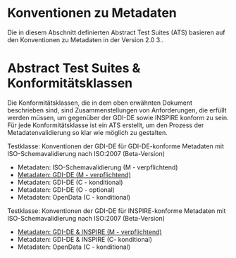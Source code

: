 # Konventionen zu Metadaten

Die in diesem Abschnitt definierten Abstract Test Suites (ATS) basieren auf den Konventionen zu Metadaten in der Version 2.0 3..

# Abstract Test Suites & Konformitätsklassen

Die Konformitätsklassen, die in dem oben erwähnten Dokument beschrieben sind, sind Zusammenstellungen von Anforderungen, die erfüllt werden müssen, um gegenüber der GDI-DE sowie INSPIRE konform zu sein. Für jede Konformitätsklasse ist ein ATS erstellt, um den Prozess der Metadatenvalidierung so klar wie möglich zu gestalten.

Testklasse: Konventionen der GDI-DE für GDI-DE-konforme Metadaten mit ISO-Schemavalidierung nach ISO:2007 (Beta-Version)
* Metadaten: ISO-Schemavalidierung (M - verpflichtend)
* [Metadaten: GDI-DE (M - verpflichtend)](https://github.com/alitka/gdi-de-metadaten-ats/tree/2.0.3/gdide-verpflichtend)
* Metadaten: GDI-DE (C - konditional)
* Metadaten: GDI-DE (O - optional)
* Metadaten: OpenData (C - konditional)

Testklasse: Konventionen der GDI-DE für INSPIRE-konforme Metadaten mit ISO-Schemavalidierung nach ISO:2007 (Beta-Version)
* [Metadaten: GDI-DE & INSPIRE (M - verpflichtend)](https://github.com/alitka/gdi-de-metadaten-ats/tree/2.0.3/gdide-inspire-verpflichtend)
* Metadaten: GDI-DE & INSPIRE (C- konditional)
* Metadaten: OpenData (C - konditional)

